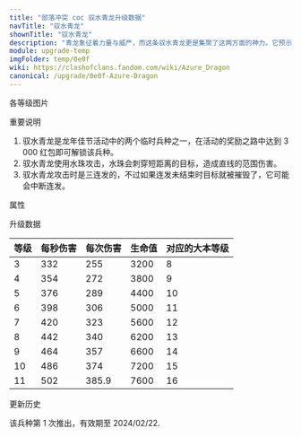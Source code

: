 ```yaml
---
title: "部落冲突 coc 驭水青龙升级数据"
navTitle: "驭水青龙"
shownTitle: "驭水青龙"
description: "青龙象征着力量与威严，而这条驭水青龙更是集聚了这两方面的神力。它预示着春天的到来，能行云布雨，还能助您斩获胜利。驭水青龙的生命值很高，并能造成带有穿透效果的溅射伤害，可攻击到其初始目标后方的敌军。有它的帮助，您在战场上肯定能如鱼得水，势如破竹！"
module: upgrade-temp
imgFolder: temp/0e0f
wiki: https://clashofclans.fandom.com/wiki/Azure_Dragon
canonical: /upgrade/0e0f-Azure-Dragon
---
```


<UnitInfo :folder="$frontmatter.imgFolder" imgSrc="Azure_Dragon_info.png" :imgAlt="$frontmatter.navTitle" :description="$frontmatter.description" />

<SmallTitle>各等级图片</SmallTitle>

<Panel>
    <UnitImgGroup :folder="$frontmatter.imgFolder">
        <UnitImg imgTitle="所有等级" imgSrc="Azure_Dragon1.png" />
    </UnitImgGroup>
</Panel>

<SmallTitle>重要说明</SmallTitle>

1. 驭水青龙是龙年佳节活动中的两个临时兵种之一，在活动的奖励之路中达到 3 000 红包即可解锁该兵种。
2. 驭水青龙使用水珠攻击，水珠会刺穿短距离的目标，造成直线的范围伤害。
3. 驭水青龙攻击时是三连发的，不过如果连发未结束时目标就被摧毁了，它可能会中断连发。

<SmallTitle>属性</SmallTitle>

<UnitProperties>
    <UnitProperty pKey="攻击偏好" pValue="无" />
    <UnitProperty pKey="伤害类型" pValue="范围伤害" />
    <UnitProperty pKey="攻击的目标" pValue="地面和空中目标" />
    <UnitProperty pKey="占据人口" pValue="40" />
    <UnitProperty pKey="移动速度" pValue="1.6 格/秒" />
    <UnitProperty pKey="连发间隔" pValue="0.2 秒" />
    <UnitProperty pKey="连发后休息" pValue="2.1 秒" />
    <UnitProperty pKey="连发次数" pValue="3" />
    <UnitProperty pKey="攻击距离" pValue="2.5 格" />
    <UnitProperty pKey="所需训练营等级" pValue="1" />
    <UnitProperty pKey="所需大本等级" pValue="8" />    
    <UnitProperty pKey="训练时间" pValue="300" :isTrainingTime="true" />
</UnitProperties>

<SmallTitle>升级数据</SmallTitle>

<UnitTable>

| 等级 | 每秒伤害 | 每次伤害 | 生命值 | 对应的大本等级 |
| ---- |   ---   |   ---   |   ---  |      ----    |
|   3  |   332   |   255   |  3200  |       8      |
|   4  |   354   |   272   |  3800  |       9      |
|   5  |   376   |   289   |  4400  |      10      |
|   6  |   398   |   306   |  5000  |      11      |
|   7  |   420   |   323   |  5600  |      12      |
|   8  |   442   |   340   |  6200  |      13      |
|   9  |   464   |   357   |  6600  |      14      |
|  10  |   486   |   374   |  7200  |      15      |
|  11  |   502   |  385.9  |  7600  |      16      |
</UnitTable>

<SmallTitle>更新历史</SmallTitle>

<Timeline>
    <TimelineItem date="2024/02/08">
        <TimelineRow>该兵种第 1 次推出，有效期至 2024/02/22.</TimelineRow>
    </TimelineItem>
    <TimelineItem :historyBottom="true" />
</Timeline>